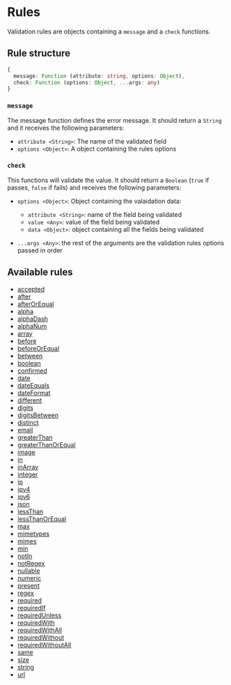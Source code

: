 # Rules

Validation rules are objects containing a `message` and a `check` functions.

## Rule structure

```ts
{
  message: Function (attribute: string, options: Object),
  check: Function (options: Object, ...args: any)
}
```

### `message`

The message function defines the error message. It should return a `String` and it receives the following parameters:

- `attribute <String>`: The name of the validated field
- `options <Object>`: A object containing the rules options

### `check`

This functions will validate the value. It should return a `Boolean` (`true` if passes, `false` if fails) and receives the following parameters:

- `options <Object>`: Object containing the valaidation data:

  - `attribute <String>`: name of the field being validated
  - `value <Any>`: value of the field being validated
  - `data <Object>`: object containing all the fields being validated

- `...args <Any>`: the rest of the arguments are the validation rules options passed in order

## Available rules

- [accepted](/rules/accepted/)
- [after](/rules/after/)
- [afterOrEqual](/rules/afterOrEqual/)
- [alpha](/rules/alpha/)
- [alphaDash](/rules/alphaDash/)
- [alphaNum](/rules/alphaNum/)
- [array](/rules/array/)
- [before](/rules/before/)
- [beforeOrEqual](/rules/beforeOrEqual/)
- [between](/rules/between/)
- [boolean](/rules/boolean/)
- [confirmed](/rules/confirmed/)
- [date](/rules/date/)
- [dateEquals](/rules/dateEquals/)
- [dateFormat](/rules/dateFormat/)
- [different](/rules/different/)
- [digits](/rules/digits/)
- [digitsBetween](/rules/digitsBetween/)
- [distinct](/rules/distinct/)
- [email](/rules/email/)
- [greaterThan](/rules/greaterThan/)
- [greaterThanOrEqual](/rules/greaterThanOrEqual/)
- [image](/rules/image/)
- [in](/rules/in/)
- [inArray](/rules/inArray/)
- [integer](/rules/integer/)
- [ip](/rules/ip/)
- [ipv4](/rules/ipv4/)
- [ipv6](/rules/ipv6/)
- [json](/rules/json/)
- [lessThan](/rules/lessThan/)
- [lessThanOrEqual](/rules/lessThanOrEqual/)
- [max](/rules/max/)
- [mimetypes](/rules/mimetypes/)
- [mimes](/rules/mimes/)
- [min](/rules/min/)
- [notIn](/rules/notIn/)
- [notRegex](/rules/notRegex/)
- [nullable](/rules/nullable/)
- [numeric](/rules/numeric/)
- [present](/rules/present/)
- [regex](/rules/regex/)
- [required](/rules/required/)
- [requiredIf](/rules/requiredIf/)
- [requiredUnless](/rules/requiredUnless/)
- [requiredWith](/rules/requiredWith/)
- [requiredWithAll](/rules/requiredWithAll/)
- [requiredWithout](/rules/requiredWithout/)
- [requiredWithoutAll](/rules/requiredWithoutAll/)
- [same](/rules/same/)
- [size](/rules/size/)
- [string](/rules/string/)
- [url](/rules/url/)
